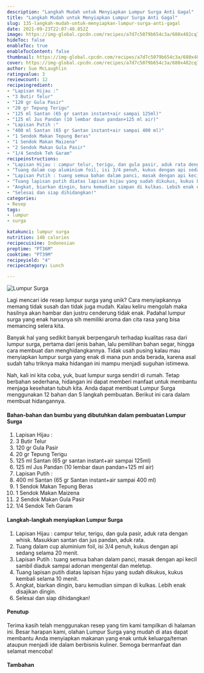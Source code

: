 ```yaml
---
description: "Langkah Mudah untuk Menyiapkan Lumpur Surga Anti Gagal"
title: "Langkah Mudah untuk Menyiapkan Lumpur Surga Anti Gagal"
slug: 135-langkah-mudah-untuk-menyiapkan-lumpur-surga-anti-gagal
date: 2021-09-23T22:07:48.852Z
image: https://img-global.cpcdn.com/recipes/a7d7c5079b654c3a/680x482cq70/lumpur-surga-foto-resep-utama.jpg
hideToc: false
enableToc: true
enableTocContent: false
thumbnail: https://img-global.cpcdn.com/recipes/a7d7c5079b654c3a/680x482cq70/lumpur-surga-foto-resep-utama.jpg
cover: https://img-global.cpcdn.com/recipes/a7d7c5079b654c3a/680x482cq70/lumpur-surga-foto-resep-utama.jpg
author: Sue McLaughlin
ratingvalue: 3
reviewcount: 12
recipeingredient:
- "Lapisan Hijau :"
- "3 Butir Telur"
- "120 gr Gula Pasir"
- "20 gr Tepung Terigu"
- "125 ml Santan (65 gr santan instant+air sampai 125ml)"
- "125 ml Jus Pandan (10 lembar daun pandan+125 ml air)"
- "Lapisan Putih :"
- "400 ml Santan (65 gr Santan instant+air sampai 400 ml)"
- "1 Sendok Makan Tepung Beras"
- "1 Sendok Makan Maizena"
- "2 Sendok Makan Gula Pasir"
- "1/4 Sendok Teh Garam"
recipeinstructions:
- "Lapisan Hijau : campur telur, terigu, dan gula pasir, aduk rata dengan whisk. Masukkan santan dan jus pandan, aduk rata."
- "Tuang dalam cup aluminium foil, isi 3/4 penuh, kukus dengan api sedang selama 20 menit."
- "Lapisan Putih : tuang semua bahan dalam panci, masak dengan api kecil sambil diaduk sampai adonan mengental dan meletup."
- "Tuang lapisan putih diatas lapisan hijau yang sudah dikukus, kukus kembali selama 10 menit."
- "Angkat, biarkan dingin, baru kemudian simpan di kulkas. Lebih enak disajikan dingin."
- "Selesai dan siap dihidangkan!"
categories:
- Resep
tags:
- lumpur
- surga

katakunci: lumpur surga 
nutrition: 140 calories
recipecuisine: Indonesian
preptime: "PT36M"
cooktime: "PT39M"
recipeyield: "4"
recipecategory: Lunch

---
```



![Lumpur Surga](https://img-global.cpcdn.com/recipes/a7d7c5079b654c3a/680x482cq70/lumpur-surga-foto-resep-utama.jpg)

Lagi mencari ide resep lumpur surga yang unik? Cara menyiapkannya memang tidak susah dan tidak juga mudah. Kalau keliru mengolah maka hasilnya akan hambar dan justru cenderung tidak enak. Padahal lumpur surga yang enak harusnya sih memiliki aroma dan cita rasa yang bisa memancing selera kita.

Banyak hal yang sedikit banyak berpengaruh terhadap kualitas rasa dari lumpur surga, pertama dari jenis bahan, lalu pemilihan bahan segar, hingga cara membuat dan menghidangkannya. Tidak usah pusing kalau mau menyiapkan lumpur surga yang enak di mana pun anda berada, karena asal sudah tahu triknya maka hidangan ini mampu menjadi suguhan istimewa.



Nah, kali ini kita coba, yuk, buat lumpur surga sendiri di rumah. Tetap berbahan sederhana, hidangan ini dapat memberi manfaat untuk membantu menjaga kesehatan tubuh kita. Anda dapat membuat Lumpur Surga menggunakan 12 bahan dan 5 langkah pembuatan. Berikut ini cara dalam membuat hidangannya.

<!--inarticleads1-->

#### Bahan-bahan dan bumbu yang dibutuhkan dalam pembuatan Lumpur Surga

1. Lapisan Hijau :
1. 3 Butir Telur
1. 120 gr Gula Pasir
1. 20 gr Tepung Terigu
1. 125 ml Santan (65 gr santan instant+air sampai 125ml)
1. 125 ml Jus Pandan (10 lembar daun pandan+125 ml air)
1. Lapisan Putih :
1. 400 ml Santan (65 gr Santan instant+air sampai 400 ml)
1. 1 Sendok Makan Tepung Beras
1. 1 Sendok Makan Maizena
1. 2 Sendok Makan Gula Pasir
1. 1/4 Sendok Teh Garam

<!--inarticleads2-->

#### Langkah-langkah menyiapkan Lumpur Surga

1. Lapisan Hijau : campur telur, terigu, dan gula pasir, aduk rata dengan whisk. Masukkan santan dan jus pandan, aduk rata.
1. Tuang dalam cup aluminium foil, isi 3/4 penuh, kukus dengan api sedang selama 20 menit.
1. Lapisan Putih : tuang semua bahan dalam panci, masak dengan api kecil sambil diaduk sampai adonan mengental dan meletup.
1. Tuang lapisan putih diatas lapisan hijau yang sudah dikukus, kukus kembali selama 10 menit.
1. Angkat, biarkan dingin, baru kemudian simpan di kulkas. Lebih enak disajikan dingin.
1. Selesai dan siap dihidangkan!

#### Penutup

Terima kasih telah menggunakan resep yang tim kami tampilkan di halaman ini. Besar harapan kami, olahan Lumpur Surga yang mudah di atas dapat membantu Anda menyiapkan makanan yang enak untuk keluarga/teman ataupun menjadi ide dalam berbisnis kuliner. Semoga bermanfaat dan selamat mencoba!

#### Tambahan



